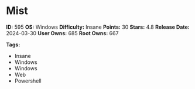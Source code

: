 # Mist

**ID:** 595
**OS:** Windows
**Difficulty:** Insane
**Points:** 30
**Stars:** 4.8
**Release Date:** 2024-03-30
**User Owns:** 685
**Root Owns:** 667

**Tags:**
- Insane
- Windows
- Windows
- Web
- Powershell

